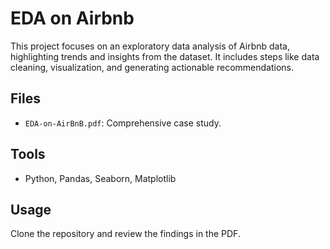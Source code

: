 # EDA on Airbnb

This project focuses on an exploratory data analysis of Airbnb data, highlighting trends and insights from the dataset. It includes steps like data cleaning, visualization, and generating actionable recommendations.

## Files

- `EDA-on-AirBnB.pdf`: Comprehensive case study.

## Tools

- Python, Pandas, Seaborn, Matplotlib

## Usage

Clone the repository and review the findings in the PDF.
